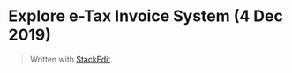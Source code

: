 Explore e-Tax Invoice System (4 Dec 2019)
===






> Written with [StackEdit](https://stackedit.io/).
<!--stackedit_data:
eyJoaXN0b3J5IjpbLTE5NTA5NTU0MzRdfQ==
-->